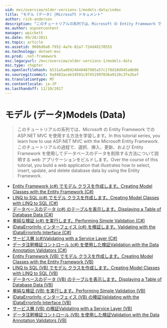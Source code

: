 ```yaml
---
uid: mvc/overview/older-versions-1/models-data/index
title: "モデル (データ) |Microsoft ドキュメント"
author: rick-anderson
description: "このチュートリアルの系列では、Microsoft の Entity Framework での ASP.NET MVC を使用する方法を学習します。 このチュートリアルの過程で、web アプリケーションを構築しています."
ms.author: aspnetcontent
manager: wpickett
ms.date: 09/28/2011
ms.topic: article
ms.assetid: 9086d8a8-7952-4a7e-82a7-724d48178555
ms.technology: dotnet-mvc
ms.prod: .net-framework
msc.legacyurl: /mvc/overview/older-versions-1/models-data
msc.type: chapter
ms.openlocfilehash: b531a5ad6924840487985a57c178d18d945a0b06
ms.sourcegitcommit: 9a9483aceb34591c97451997036a9120c3fe2baf
ms.translationtype: MT
ms.contentlocale: ja-JP
ms.lasthandoff: 11/10/2017
---
```

<a name="models-data"></a><span data-ttu-id="e62d5-104">モデル (データ)</span><span class="sxs-lookup"><span data-stu-id="e62d5-104">Models (Data)</span></span>
====================
> <span data-ttu-id="e62d5-105">このチュートリアルの系列では、Microsoft の Entity Framework での ASP.NET MVC を使用する方法を学習します。</span><span class="sxs-lookup"><span data-stu-id="e62d5-105">In this tutorial series, you learn how to use ASP.NET MVC with the Microsoft Entity Framework.</span></span> <span data-ttu-id="e62d5-106">このチュートリアルの過程で、選択、挿入、更新、および Entity Framework を使用してデータベースのデータを削除する方法について説明する web アプリケーションをビルドします。</span><span class="sxs-lookup"><span data-stu-id="e62d5-106">Over the course of this tutorial, you build a web application that illustrates how to select, insert, update, and delete database data by using the Entity Framework.</span></span>


- [<span data-ttu-id="e62d5-107">Entity Framework (c#) でモデル クラスを作成します。</span><span class="sxs-lookup"><span data-stu-id="e62d5-107">Creating Model Classes with the Entity Framework (C#)</span></span>](creating-model-classes-with-the-entity-framework-cs.md)
- [<span data-ttu-id="e62d5-108">LINQ to SQL (c#) でモデル クラスを作成します。</span><span class="sxs-lookup"><span data-stu-id="e62d5-108">Creating Model Classes with LINQ to SQL (C#)</span></span>](creating-model-classes-with-linq-to-sql-cs.md)
- [<span data-ttu-id="e62d5-109">データベースのデータ (c#) のテーブルを表示します。</span><span class="sxs-lookup"><span data-stu-id="e62d5-109">Displaying a Table of Database Data (C#)</span></span>](displaying-a-table-of-database-data-cs.md)
- [<span data-ttu-id="e62d5-110">単純な検証 (c#) を実行します。</span><span class="sxs-lookup"><span data-stu-id="e62d5-110">Performing Simple Validation (C#)</span></span>](performing-simple-validation-cs.md)
- [<span data-ttu-id="e62d5-111">IDataErrorInfo インターフェイス (c#) を検証します。</span><span class="sxs-lookup"><span data-stu-id="e62d5-111">Validating with the IDataErrorInfo Interface (C#)</span></span>](validating-with-the-idataerrorinfo-interface-cs.md)
- [<span data-ttu-id="e62d5-112">サービス層 (c#)</span><span class="sxs-lookup"><span data-stu-id="e62d5-112">Validating with a Service Layer (C#)</span></span>](validating-with-a-service-layer-cs.md)
- [<span data-ttu-id="e62d5-113">データ注釈検証コントロール (c#) を使用した検証</span><span class="sxs-lookup"><span data-stu-id="e62d5-113">Validation with the Data Annotation Validators (C#)</span></span>](validation-with-the-data-annotation-validators-cs.md)
- [<span data-ttu-id="e62d5-114">Entity Framework (VB) でモデル クラスを作成します。</span><span class="sxs-lookup"><span data-stu-id="e62d5-114">Creating Model Classes with the Entity Framework (VB)</span></span>](creating-model-classes-with-the-entity-framework-vb.md)
- [<span data-ttu-id="e62d5-115">LINQ to SQL (VB) でモデル クラスを作成します。</span><span class="sxs-lookup"><span data-stu-id="e62d5-115">Creating Model Classes with LINQ to SQL (VB)</span></span>](creating-model-classes-with-linq-to-sql-vb.md)
- [<span data-ttu-id="e62d5-116">データベースのデータ (VB) のテーブルを表示します。</span><span class="sxs-lookup"><span data-stu-id="e62d5-116">Displaying a Table of Database Data (VB)</span></span>](displaying-a-table-of-database-data-vb.md)
- [<span data-ttu-id="e62d5-117">単純な検証 (VB) を実行します。</span><span class="sxs-lookup"><span data-stu-id="e62d5-117">Performing Simple Validation (VB)</span></span>](performing-simple-validation-vb.md)
- [<span data-ttu-id="e62d5-118">IDataErrorInfo インターフェイス (VB) の検証</span><span class="sxs-lookup"><span data-stu-id="e62d5-118">Validating with the IDataErrorInfo Interface (VB)</span></span>](validating-with-the-idataerrorinfo-interface-vb.md)
- [<span data-ttu-id="e62d5-119">サービス層 (VB) の検証</span><span class="sxs-lookup"><span data-stu-id="e62d5-119">Validating with a Service Layer (VB)</span></span>](validating-with-a-service-layer-vb.md)
- [<span data-ttu-id="e62d5-120">データ注釈検証コントロール (VB) を使用した検証</span><span class="sxs-lookup"><span data-stu-id="e62d5-120">Validation with the Data Annotation Validators (VB)</span></span>](validation-with-the-data-annotation-validators-vb.md)
